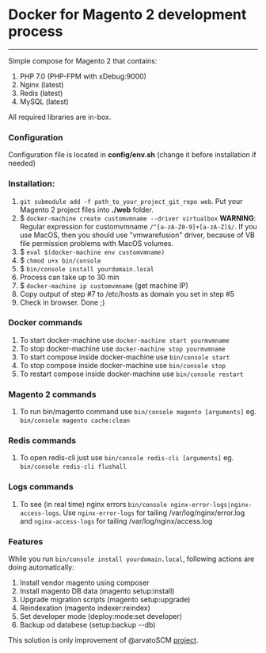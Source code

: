 # Docker for Magento 2 development process
--------
Simple compose for Magento 2 that contains:

1. PHP 7.0 (PHP-FPM with xDebug:9000)
2. Nginx (latest)
3. Redis (latest)
4. MySQL (latest)

All required libraries are in-box.

### Configuration
Configuration file is located in **config/env.sh** (change it before installation if needed)

### Installation:
1. `git submodule add -f path_to_your_project_git_repo web`. Put your Magento 2 project files into **./web** folder.
2. $ `docker-machine create customvmname --driver virtualbox` **WARNING**: Regular expression for customvmname `/^[a-zA-Z0-9]+[a-zA-Z]$/`. If you use MacOS, then you should use "vmwarefusion" driver, because of VB file permission problems with MacOS volumes.
3. $ `eval $(docker-machine env customvmname)`
4. $ `chmod u+x bin/console`
5. $ `bin/console install yourdomain.local`
6. Process can take up to 30 min
7. $ `docker-machine ip customvmname` (get machine IP)
8. Copy output of step #7 to /etc/hosts as domain you set in step #5
9. Check in browser. Done ;)

### Docker commands
1. To start docker-machine use `docker-machine start yourmvmname`
2. To stop docker-machine use `docker-machine stop yourmvmname`
3. To start compose inside docker-machine use `bin/console start`
4. To stop compose inside docker-machine use `bin/console stop`
5. To restart compose inside docker-machine use `bin/console restart`

### Magento 2 commands
1. To run bin/magento command use `bin/console magento [arguments]` eg. `bin/console magento cache:clean`

### Redis commands
1. To open redis-cli just use `bin/console redis-cli [arguments]` eg. `bin/console redis-cli flushall`

### Logs commands
1. To see (in real time) nginx errors `bin/console nginx-error-logs|nginx-access-logs`. Use `nginx-error-logs` for tailing /var/log/nginx/error.log and `nginx-access-logs` for tailing /var/log/nginx/access.log

### Features
While you run `bin/console install yourdomain.local`, following actions are doing automatically:

1. Install vendor magento using composer
2. Install magento DB data (magento setup:install)
3. Upgrade migration scripts (magento setup:upgrade)
4. Reindexation (magento indexer:reindex)
5. Set developer mode (deploy:mode:set developer)
6. Backup od databese (setup:backup --db)

This solution is only improvement of @arvatoSCM [project][aSCM].

[aSCM]: <https://github.com/arvatoSCM/dockerize-magento2>
